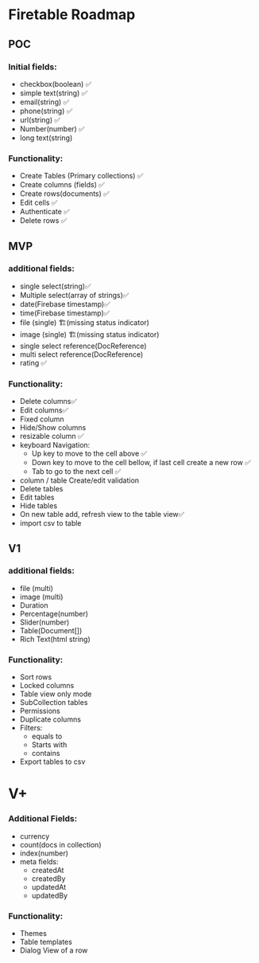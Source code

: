 # Firetable Roadmap

## POC

### Initial fields:

- checkbox(boolean) ✅
- simple text(string) ✅
- email(string) ✅
- phone(string) ✅
- url(string) ✅
- Number(number) ✅
- long text(string)

### Functionality:

- Create Tables (Primary collections) ✅
- Create columns (fields) ✅
- Create rows(documents) ✅
- Edit cells ✅
- Authenticate ✅
- Delete rows ✅

## MVP

### additional fields:

- single select(string)✅
- Multiple select(array of strings)✅
- date(Firebase timestamp)✅
- time(Firebase timestamp)✅
- file (single) 🏗️(missing status indicator)
- image (single) 🏗️(missing status indicator)
- single select reference(DocReference)
- multi select reference(DocReference)
- rating ✅

### Functionality:

- Delete columns✅
- Edit columns✅
- Fixed column
- Hide/Show columns
- resizable column ✅
- keyboard Navigation:
  - Up key to move to the cell above ✅
  - Down key to move to the cell bellow, if last cell create a new row ✅
  - Tab to go to the next cell ✅
- column / table Create/edit validation
- Delete tables
- Edit tables
- Hide tables
- On new table add, refresh view to the table view✅
- import csv to table

## V1

### additional fields:

- file (multi)
- image (multi)
- Duration
- Percentage(number)
- Slider(number)
- Table(Document[])
- Rich Text(html string)

### Functionality:

- Sort rows
- Locked columns
- Table view only mode
- SubCollection tables
- Permissions
- Duplicate columns
- Filters:
  - equals to
  - Starts with
  - contains
- Export tables to csv

# V+

### Additional Fields:

- currency
- count(docs in collection)
- index(number)
- meta fields:
  - createdAt
  - createdBy
  - updatedAt
  - updatedBy

### Functionality:

- Themes
- Table templates
- Dialog View of a row
